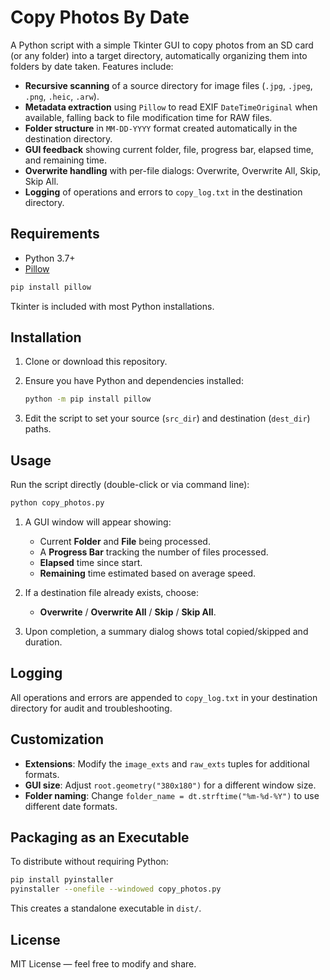 # Copy Photos By Date

A Python script with a simple Tkinter GUI to copy photos from an SD card (or any folder) into a target directory, automatically organizing them into folders by date taken. Features include:

* **Recursive scanning** of a source directory for image files (`.jpg`, `.jpeg`, `.png`, `.heic`, `.arw`).
* **Metadata extraction** using `Pillow` to read EXIF `DateTimeOriginal` when available, falling back to file modification time for RAW files.
* **Folder structure** in `MM-DD-YYYY` format created automatically in the destination directory.
* **GUI feedback** showing current folder, file, progress bar, elapsed time, and remaining time.
* **Overwrite handling** with per-file dialogs: Overwrite, Overwrite All, Skip, Skip All.
* **Logging** of operations and errors to `copy_log.txt` in the destination directory.

## Requirements

* Python 3.7+
* [Pillow](https://pypi.org/project/Pillow/)

```bash
pip install pillow
```

Tkinter is included with most Python installations.

## Installation

1. Clone or download this repository.
2. Ensure you have Python and dependencies installed:

   ```bash
   python -m pip install pillow
   ```
3. Edit the script to set your source (`src_dir`) and destination (`dest_dir`) paths.

## Usage

Run the script directly (double-click or via command line):

```bash
python copy_photos.py
```

1. A GUI window will appear showing:

   * Current **Folder** and **File** being processed.
   * A **Progress Bar** tracking the number of files processed.
   * **Elapsed** time since start.
   * **Remaining** time estimated based on average speed.
2. If a destination file already exists, choose:

   * **Overwrite** / **Overwrite All** / **Skip** / **Skip All**.
3. Upon completion, a summary dialog shows total copied/skipped and duration.

## Logging

All operations and errors are appended to `copy_log.txt` in your destination directory for audit and troubleshooting.

## Customization

* **Extensions**: Modify the `image_exts` and `raw_exts` tuples for additional formats.
* **GUI size**: Adjust `root.geometry("380x180")` for a different window size.
* **Folder naming**: Change `folder_name = dt.strftime("%m-%d-%Y")` to use different date formats.

## Packaging as an Executable

To distribute without requiring Python:

```bash
pip install pyinstaller
pyinstaller --onefile --windowed copy_photos.py
```

This creates a standalone executable in `dist/`.

## License

MIT License — feel free to modify and share.

